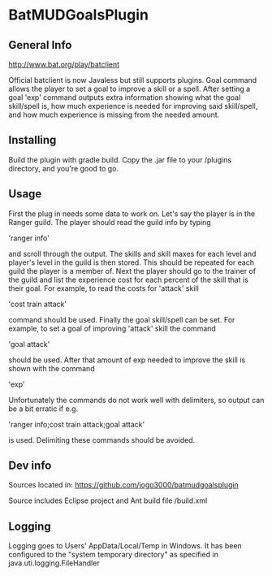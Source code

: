 BatMUDGoalsPlugin
=================


## General Info
http://www.bat.org/play/batclient

Official batclient is now Javaless but still supports plugins.
Goal command allows the player to set a goal to improve a skill or a spell. 
After setting a goal 'exp' command outputs extra information showing what the 
goal skill/spell is, how much experience is needed for improving said 
skill/spell, and how much experience is missing from the needed amount.

## Installing

Build the plugin with gradle build. Copy the .jar file to your /plugins directory, and you're good to go.

## Usage

First the plug in needs some data to work on. Let's say the player is in the 
Ranger guild. The player should read the guild info by typing

'ranger info'

and scroll through the output. The skills and skill maxes for each level and 
player's level in the guild is then stored. This should be repeated for each
guild the player is a member of. Next the player should go to the trainer of 
the guild and list the experience cost for each percent of the skill that is 
their goal. For example, to read the costs for 'attack' skill

'cost train attack'

command should be used. Finally the goal skill/spell can be set. For example, 
to set a goal of improving 'attack' skill the command 

'goal attack'

should be used. After that amount of exp needed to improve the skill is shown 
with the command

'exp'

Unfortunately the commands do not work well with delimiters, so output can be a 
bit erratic if e.g.

'ranger info;cost train attack;goal attack'

is used. Delimiting these commands should be avoided.

## Dev info

Sources located in:
https://github.com/jogo3000/batmudgoalsplugin

Source includes Eclipse project and Ant build file /build.xml

## Logging
Logging goes to Users' AppData/Local/Temp in Windows. It has been configured to the "system temporary directory" as specified in java.uti.logging.FileHandler
